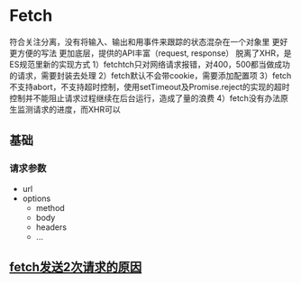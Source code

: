 # Fetch
符合关注分离，没有将输入、输出和用事件来跟踪的状态混杂在一个对象里
更好更方便的写法
更加底层，提供的API丰富（request, response）
脱离了XHR，是ES规范里新的实现方式
1）fetchtch只对网络请求报错，对400，500都当做成功的请求，需要封装去处理
2）fetch默认不会带cookie，需要添加配置项
3）fetch不支持abort，不支持超时控制，使用setTimeout及Promise.reject的实现的超时控制并不能阻止请求过程继续在后台运行，造成了量的浪费
4）fetch没有办法原生监测请求的进度，而XHR可以


## 基础
### 请求参数
- url
- options
  - method
  - body
  - headers
  - ...

## [fetch发送2次请求的原因](https://blog.nowcoder.net/n/4c9fbf7fdaa44eba91d05eb626d0242d?from=nowcoder_improve#:~:text=fetch%20%E5%8F%91%E9%80%81post%20%E8%AF%B7%E6%B1%82%E7%9A%84%E6%97%B6%E5%80%99%EF%BC%8C%E6%80%BB%E6%98%AF%E5%8F%91%E9%80%812%20%E6%AC%A1%EF%BC%8C%E7%AC%AC%E4%B8%80%E6%AC%A1%E7%8A%B6%E6%80%81%E7%A0%81%E6%98%AF204%EF%BC%8C%E7%AC%AC%E4%BA%8C%E6%AC%A1%E6%89%8D%E6%88%90%E5%8A%9F%E3%80%82%20%E5%8E%9F%E5%9B%A0%E5%BE%88%E7%AE%80%E5%8D%95%EF%BC%8C%E5%9B%A0%E4%B8%BA%E4%BD%A0%E7%94%A8,fetch%20%E7%9A%84%20post%20%E8%AF%B7%E6%B1%82%E7%9A%84%E6%97%B6%E5%80%99%EF%BC%8Cfetch%20%E7%AC%AC%E4%B8%80%E6%AC%A1%E5%8F%91%E9%80%81%E4%BA%86%E4%B8%80%E4%B8%AA%20Options%E8%AF%B7%E6%B1%82%EF%BC%8C%E8%AF%A2%E9%97%AE%E6%9C%8D%E5%8A%A1%E5%99%A8%E6%98%AF%E5%90%A6%E6%94%AF%E6%8C%81%E4%BF%AE%E6%94%B9%E7%9A%84%E8%AF%B7%E6%B1%82%E5%A4%B4%EF%BC%8C%E5%A6%82%E6%9E%9C%E6%9C%8D%E5%8A%A1%E5%99%A8%E6%94%AF%E6%8C%81%EF%BC%8C%E5%88%99%E5%9C%A8%E7%AC%AC%E4%BA%8C%E6%AC%A1%E4%B8%AD%E5%8F%91%E9%80%81%E7%9C%9F%E6%AD%A3%E7%9A%84%E8%AF%B7%E6%B1%82%E3%80%82)